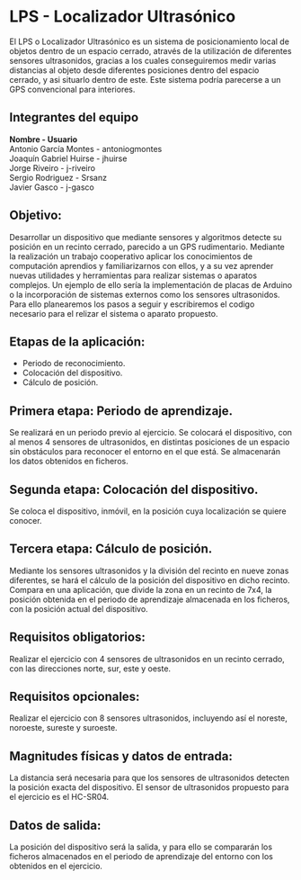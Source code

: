 # LPS - Localizador Ultrasónico

El LPS o Localizador Ultrasónico es un sistema de posicionamiento local de objetos dentro de un espacio cerrado, através de la utilización
de diferentes sensores ultrasonidos, gracias a los cuales conseguiremos medir varias distancias al objeto desde diferentes posiciones
dentro del espacio cerrado, y asi situarlo dentro de este. Este sistema podría parecerse a un GPS convencional para interiores.

## Integrantes del equipo
<strong>Nombre            -            Usuario</strong>
<br />Antonio García Montes - antoniogmontes
<br />Joaquín Gabriel Huirse - jhuirse
<br />Jorge Riveiro - j-riveiro
<br />Sergio Rodriguez - Srsanz
<br />Javier Gasco - j-gasco


## Objetivo:
Desarrollar un dispositivo que mediante sensores y algoritmos detecte su posición en un recinto cerrado, parecido a un GPS rudimentario.
Mediante la realización un trabajo cooperativo aplicar los conocimientos de computación aprendios y familiarizarnos con ellos, y a su
vez aprender nuevas utilidades y herramientas para realizar sistemas o aparatos complejos. Un ejemplo de ello sería la implementación 
de placas de Arduino o la incorporación de sistemas externos como los sensores ultrasonidos.
Para ello planearemos los pasos a seguir y escribiremos el codigo necesario para el relizar el sistema o aparato propuesto.
## Etapas de la aplicación:
-	Periodo de reconocimiento.
-	Colocación del dispositivo.
-	Cálculo de posición.
## Primera etapa: Periodo de aprendizaje.
Se realizará en un periodo previo al ejercicio. Se colocará el dispositivo, con al menos 4 sensores de ultrasonidos, en distintas posiciones de un espacio sin obstáculos para reconocer el entorno en el que está. Se almacenarán los datos obtenidos en ficheros.
## Segunda etapa: Colocación del dispositivo.
Se coloca el dispositivo, inmóvil, en la posición cuya localización se quiere conocer.
## Tercera etapa: Cálculo de posición.
Mediante los sensores ultrasonidos y la división del recinto en nueve zonas diferentes, se hará el cálculo de la posición del dispositivo en dicho recinto. Compara en una aplicación, que divide la zona en un recinto de 7x4, la posición obtenida en el periodo de aprendizaje almacenada en los ficheros, con la posición actual del dispositivo.
## Requisitos obligatorios:
Realizar el ejercicio con 4 sensores de ultrasonidos en un recinto cerrado, con las direcciones norte, sur, este y oeste.
## Requisitos opcionales:
Realizar el ejercicio con 8 sensores ultrasonidos, incluyendo así el noreste, noroeste, sureste y suroeste.
## Magnitudes físicas y datos de entrada:
La distancia será necesaria para que los sensores de ultrasonidos detecten la posición exacta del dispositivo. El sensor de ultrasonidos propuesto para el ejercicio es el HC-SR04. 
## Datos de salida:
La posición del dispositivo será la salida, y para ello se compararán los ficheros almacenados en el periodo de aprendizaje del entorno con los obtenidos en el ejercicio. 
